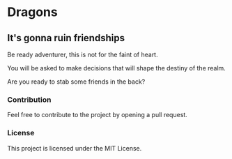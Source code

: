 # Dragons 
## It's gonna ruin friendships

Be ready adventurer, this is not for the faint of heart. 

You will be asked to make decisions that will shape the destiny of the realm.

Are you ready to stab some friends in the back?

### Contribution
Feel free to contribute to the project by opening a pull request.

### License
This project is licensed under the MIT License.
